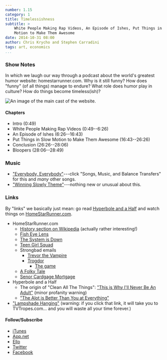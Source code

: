 ```yaml
---
number: 1.15
category: 1
title: Timelessishness
subtitle: >
    White People Making Rap Videos, An Episode of Ishes, Put Things in Slow
    Motion to Make Them Awesome
date: 2014-10-31 08:00
author: Chris Krycho and Stephen Carradini
tags: art, economics
...
```


### Show Notes

In which we laugh our way through a podcast about the world's greatest humor
website: homestarrunner.com. Why is it still funny? How does "funny" (of all
things) manage to endure? What role does humor play in culture? How do things
become timeless(ish)?

![An image of the main cast of the website.](//www.winningslowly.org/images/homestarrunner.jpg "The HomeStarRunner.com crew")

#### Chapters

  - Intro (0:49)
  - White People Making Rap Videos (0:49--6:26)
  - An Episode of Ishes (6:26--16:43)
  - Put Things in Slow Motion to Make Them Awesome (16:43--26:26)
  - Conclusion (26:26--28:06)
  - Bloopers (28:06--28:49)

### Music

  - ["Everybody, Everybody"]---click "Songs, Music, and Balance Transfers" for
    this and *many* other songs.
  - ["Winning Slowly Theme"]---nothing new or unusual about this.

["Everybody, Everybody"]: //www.homestarrunner.com/homester.html
["Winning Slowly Theme"]: //soundcloud.com/chriskrycho/winning-slowly

### Links

By "links" we basically just mean: go read [Hyperbole and a Half] and watch
things on [HomeStarRunner.com].

[Hyperbole and a Half]: //hyperboleandahalf.blogspot.com
[HomeStarRunner.com]: //homestarrunner.com

  - HomeStarRunner.com
      + [History section on Wikipedia][history] (actually rather interesting!)
      + [Fish Eye Lens]
      + [The System is Down]
      + [Teen Girl Squad]
      + Strongbad emails
          * [Trevor the Vampire]
          * [Trogdor]
              - [The game]
      + [A Folky Tale]
      + [Senor Cardgage Mortgage]
  - Hyperbole and a Half
      + The origin of "Clean All The Things": ["This is Why I'll Never Be An 
        Adult"][clean] (minor profanity warning)
      + ["The Alot is Better Than You at Everything"][alot]
  - ["Lampshade Hanging"] \(warning: if you click that link, it will take you to
    TVTropes.com... and you will waste all your time forever.)

[history]: //en.wikipedia.org/wiki/Homestar_Runner#History
[Fish Eye Lens]: //homestarrunner.com/fisheyelens.html
[The System is Down]: //www.homestarrunner.com/systemisdown.html
[Teen Girl Squad]: //www.homestarrunner.com/tgsmenu.html
[Trevor the Vampire]: //www.homestarrunner.com/sbemail10.html
[Trogdor]: //www.homestarrunner.com/sbemail58.html
[The game]: //www.homestarrunner.com/trogdor.html
[A Folky Tale]: //www.homestarrunner.com/dumpingtontoon.html
[Senor Cardgage Mortgage]: //www.homestarrunner.com/senormortgage.html

[clean]: //hyperboleandahalf.blogspot.com/2010/06/this-is-why-ill-never-be-adult.html
[alot]: //hyperboleandahalf.blogspot.com/2010/04/alot-is-better-than-you-at-everything.html
["Lampshade Hanging"]: //tvtropes.org/pmwiki/pmwiki.php/Main/LampshadeHanging

#### Follow/Subscribe

  - [iTunes](//itunes.apple.com/us/podcast/winning-slowly/id807603957?mt=2)
  - [App.net](//alpha.app.net/winningslowly)
  - [Ello](//ello.co/winningslowly)
  - [Twitter](//twitter.com/winningslowly)
  - [Facebook](//www.facebook.com/winningslowlypodcast)
